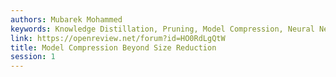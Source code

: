 ```yaml
---
authors: Mubarek Mohammed
keywords: Knowledge Distillation, Pruning, Model Compression, Neural Networks
link: https://openreview.net/forum?id=HO0RdLgQtW
title: Model Compression Beyond Size Reduction
session: 1
---
```

